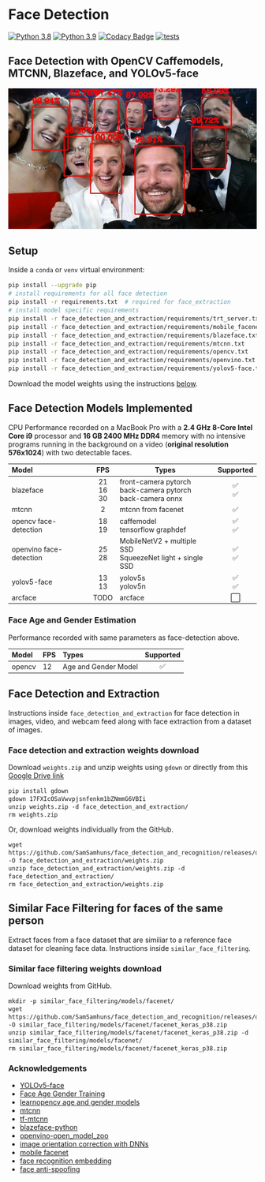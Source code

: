 # Face Detection

[![Python 3.8](https://img.shields.io/badge/python-3.8-green.svg)](https://www.python.org/downloads/release/python-380/)
[![Python 3.9](https://img.shields.io/badge/python-3.9-green.svg)](https://www.python.org/downloads/release/python-390/)
[![Codacy Badge](https://app.codacy.com/project/badge/Grade/07b06636035d460c8e6e53a6eb88eea4)](https://www.codacy.com/gh/SamSamhuns/face_detection_and_recognition/dashboard?utm_source=github.com&amp;utm_medium=referral&amp;utm_content=SamSamhuns/face_detection_and_recognition&amp;utm_campaign=Badge_Grade)
[![tests](https://github.com/SamSamhuns/face_detection_and_recognition/actions/workflows/main.yml/badge.svg)](https://github.com/SamSamhuns/face_detection_and_recognition/actions/workflows/main.yml)

## Face Detection with OpenCV Caffemodels, MTCNN, Blazeface, and YOLOv5-face

<img src="readme_img/detected_faces.jpg" />

## Setup

Inside a `conda` or `venv` virtual environment:

```bash
pip install --upgrade pip
# install requirements for all face detection
pip install -r requirements.txt  # required for face_extraction
# install model specific requirements
pip install -r face_detection_and_extraction/requirements/trt_server.txt
pip install -r face_detection_and_extraction/requirements/mobile_facenet.txt
pip install -r face_detection_and_extraction/requirements/blazeface.txt
pip install -r face_detection_and_extraction/requirements/mtcnn.txt
pip install -r face_detection_and_extraction/requirements/opencv.txt
pip install -r face_detection_and_extraction/requirements/openvino.txt
pip install -r face_detection_and_extraction/requirements/yolov5-face.txt
```

Download the model weights using the instructions [below](###-face-detection-and-extraction-weights-download).

## Face Detection Models Implemented

CPU Performance recorded on a MacBook Pro with a **2.4 GHz 8-Core Intel Core i9** processor and **16 GB 2400 MHz DDR4** memory with no intensive programs running in the background on a video (**original resolution 576x1024**) with two detectable faces.

| Model                   |          FPS         | <center>Types</center>                                                |          <center>Supported</center>         |
| :---------------------- | :------------------: | :-------------------------------------------------------------------- | :-----------------------------------------: |
| blazeface               | 21 <br/> 16 <br/> 30 | front-camera pytorch <br/> back-camera pytorch <br/> back-camera onnx | :white_check_mark: <br/> :white_check_mark: |
| mtcnn                   |           2          | mtcnn from facenet                                                    |              :white_check_mark:             |
| opencv face-detection   |      18 <br/> 19     | caffemodel <br/> tensorflow graphdef                                  | :white_check_mark: <br/> :white_check_mark: |
| openvino face-detection |      25 <br/> 28     | MobileNetV2 + multiple SSD <br/> SqueezeNet light + single SSD        | :white_check_mark: <br/> :white_check_mark: |
| yolov5-face             |     13 <br/>  13     | yolov5s <br/> yolov5n                                                 | :white_check_mark: <br/> :white_check_mark: |
| arcface                 |         TODO         | arcface                                                               |             :white_large_square:            |

### Face Age and Gender Estimation

Performance recorded with same parameters as face-detection above.

| Model  | FPS | Types                |      Supported     |
| :----- | :-- | :------------------- | :----------------: |
| opencv | 12  | Age and Gender Model | :white_check_mark: |

## Face Detection and Extraction

Instructions inside `face_detection_and_extraction` for face detection in images, video, and webcam feed along with face extraction from a dataset of images.

### Face detection and extraction weights download

Download `weights.zip` and unzip weights using `gdown` or directly from this [Google Drive link](https://drive.google.com/file/d/17FXIcOSaVwvpjsnfenkm1bZNmmG6VBIi/view?usp=sharing)

```shell
pip install gdown
gdown 17FXIcOSaVwvpjsnfenkm1bZNmmG6VBIi
unzip weights.zip -d face_detection_and_extraction/
rm weights.zip
```

Or, download weights individually from the GitHub.

```shell
wget https://github.com/SamSamhuns/face_detection_and_recognition/releases/download/v2.0.0/weights.zip -O face_detection_and_extraction/weights.zip
unzip face_detection_and_extraction/weights.zip -d face_detection_and_extraction/
rm face_detection_and_extraction/weights.zip
```

## Similar Face Filtering for faces of the same person

Extract faces from a face dataset that are similiar to a reference face dataset for cleaning face data. Instructions inside `similar_face_filtering`.

### Similar face filtering weights download

Download weights from GitHub.

```shell
mkdir -p similar_face_filtering/models/facenet/
wget https://github.com/SamSamhuns/face_detection_and_recognition/releases/download/v2.0.0/facenet_keras_p38.zip -O similar_face_filtering/models/facenet/facenet_keras_p38.zip
unzip similar_face_filtering/models/facenet/facenet_keras_p38.zip -d similar_face_filtering/models/facenet/
rm similar_face_filtering/models/facenet/facenet_keras_p38.zip
```

### Acknowledgements

-   [YOLOv5-face](https://github.com/deepcam-cn/yolov5-face)
-   [Face Age Gender Training](https://github.com/tae898/age-gender)
-   [learnopencv age and gender models](https://github.com/spmallick/learnopencv)
-   [mtcnn](https://github.com/ipazc/mtcnn)
-   [tf-mtcnn](https://github.com/blaueck/tf-mtcnn)
-   [blazeface-python](https://github.com/hollance/BlazeFace-PyTorch)
-   [openvino-open_model_zoo](https://github.com/openvinotoolkit/open_model_zoo)
-   [image orientation correction with DNNs](https://d4nst.github.io/2017/01/12/image-orientation/)
-   [mobile facenet](https://github.com/xuexingyu24/MobileFaceNet_Tutorial_Pytorch)
-   [face recognition embedding](https://github.com/deepinsight/insightface/tree/master/model_zoo)
-   [face anti-spoofing](https://github.com/kprokofi/light-weight-face-anti-spoofing)
